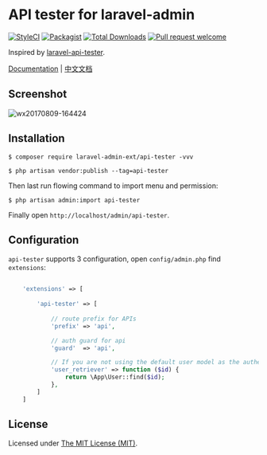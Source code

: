 API tester for laravel-admin
============================

[![StyleCI](https://styleci.io/repos/99563385/shield?branch=master)](https://styleci.io/repos/99563385)
[![Packagist](https://img.shields.io/packagist/l/laravel-admin-ext/api-tester.svg?maxAge=2592000)](https://packagist.org/packages/laravel-admin-ext/api-tester)
[![Total Downloads](https://img.shields.io/packagist/dt/laravel-admin-ext/api-tester.svg?style=flat-square)](https://packagist.org/packages/laravel-admin-ext/api-tester)
[![Pull request welcome](https://img.shields.io/badge/pr-welcome-green.svg?style=flat-square)]()

Inspired by [laravel-api-tester](https://github.com/asvae/laravel-api-tester).

[Documentation](http://laravel-admin.org/docs/#/en/extension-api-tester) | [中文文档](http://laravel-admin.org/docs/#/zh/extension-api-tester)

## Screenshot

![wx20170809-164424](https://user-images.githubusercontent.com/1479100/29112946-1e32971c-7d22-11e7-8cc0-5b7ad25d084e.png)

## Installation

```
$ composer require laravel-admin-ext/api-tester -vvv

$ php artisan vendor:publish --tag=api-tester

```

Then last run flowing command to import menu and permission: 

```
$ php artisan admin:import api-tester
```

Finally open `http://localhost/admin/api-tester`.

## Configuration

`api-tester` supports 3 configuration, open `config/admin.php` find `extensions`:
```php

    'extensions' => [
    
        'api-tester' => [
        
            // route prefix for APIs
            'prefix' => 'api',

            // auth guard for api
            'guard'  => 'api',

            // If you are not using the default user model as the authentication model, set it up
            'user_retriever' => function ($id) {
                return \App\User::find($id);
            },
        ]
    ]

```

License
------------
Licensed under [The MIT License (MIT)](LICENSE).
